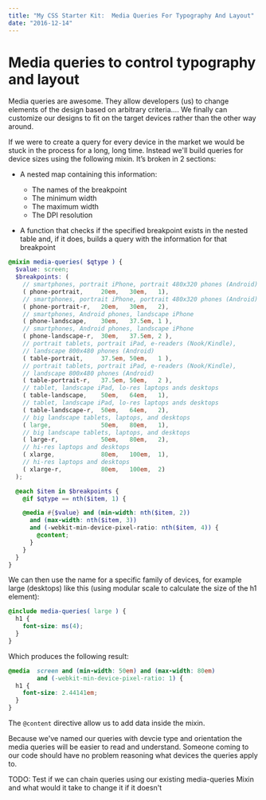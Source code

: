 ```yaml
---
title: "My CSS Starter Kit:  Media Queries For Typography And Layout"
date: "2016-12-14"
---
```


# Media queries to control typography and layout

Media queries are awesome. They allow developers (us) to change elements of the design based on arbitrary criteria…. We finally can customize our designs to fit on the target devices rather than the other way around.

If we were to create a query for every device in the market we would be stuck in the process for a long, long time. Instead we'll build queries for device sizes using the following mixin. It’s broken in 2 sections:

- A nested map containing this information:
    
    - The names of the breakpoint
    - The minimum width
    - The maximum width
    - The DPI resolution
- A function that checks if the specified breakpoint exists in the nested table and, if it does, builds a query with the information for that breakpoint

```scss
@mixin media-queries( $qtype ) {
  $value: screen;
  $breakpoints: (
    // smartphones, portrait iPhone, portrait 480x320 phones (Android)
    ( phone-portrait,     20em,   30em,   1),
    // smartphones, portrait iPhone, portrait 480x320 phones (Android)
    ( phone-portrait-r,   20em,   30em,   2),
    // smartphones, Android phones, landscape iPhone
    ( phone-landscape,    30em,   37.5em, 1 ),
    // smartphones, Android phones, landscape iPhone
    ( phone-landscape-r,  30em,   37.5em, 2 ),
    // portrait tablets, portrait iPad, e-readers (Nook/Kindle), 
    // landscape 800x480 phones (Android)
    ( table-portrait,     37.5em, 50em,   1 ),
    // portrait tablets, portrait iPad, e-readers (Nook/Kindle), 
    // landscape 800x480 phones (Android)
    ( table-portrait-r,   37.5em, 50em,   2 ),
    // tablet, landscape iPad, lo-res laptops ands desktops
    ( table-landscape,    50em,   64em,   1),
    // tablet, landscape iPad, lo-res laptops ands desktops
    ( table-landscape-r,  50em,   64em,   2),
    // big landscape tablets, laptops, and desktops
    ( large,              50em,   80em,   1),
    // big landscape tablets, laptops, and desktops
    ( large-r,            50em,   80em,   2),
    // hi-res laptops and desktops
    ( xlarge,             80em,   100em,  1),
    // hi-res laptops and desktops
    ( xlarge-r,           80em,   100em,  2)
  );

  @each $item in $breakpoints {
    @if $qtype == nth($item, 1) {

    @media #{$value} and (min-width: nth($item, 2))
      and (max-width: nth($item, 3))
      and (-webkit-min-device-pixel-ratio: nth($item, 4)) {
        @content;
      }
    }
  }
}
```

We can then use the name for a specific family of devices, for example large (desktops) like this (using modular scale to calculate the size of the h1 element):

```scss
@include media-queries( large ) {
  h1 {
    font-size: ms(4);
  }
}
```

Which produces the following result:

```css
@media  screen and (min-width: 50em) and (max-width: 80em) 
        and (-webkit-min-device-pixel-ratio: 1) {
  h1 {
    font-size: 2.44141em;
  }
} 
```

The `@content` directive allow us to add data inside the mixin.

Because we've named our queries with devcie type and orientation the media queries will be easier to read and understand. Someone coming to our code should have no problem reasoning what devices the queries apply to.

TODO: Test if we can chain queries using our existing media-queries Mixin and what would it take to change it if it doesn't
